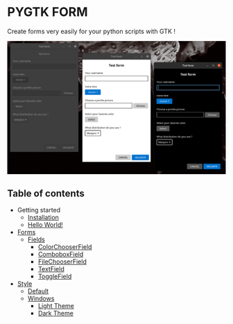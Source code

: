 # PYGTK FORM
Create forms very easily for your python scripts with GTK ! 

![pygtk_form demo](https://github.com/cestoliv/pygtk_form/blob/main/images/presentation.png)

## Table of contents
- Getting started
  * [Installation](installation.md)
  * [Hello World!](hello_world.md)
- [Forms](forms/index.md)
  * [Fields](forms/index.md#fields)
    + [ColorChooserField](forms/index.md#colorchooserfield)
    + [ComboboxField](forms/index.md#comboboxfield)
    + [FileChooserField](forms/index.md#filechooserfield)
    + [TextField](forms/index.md#textfield)
    + [ToggleField](forms/index.md#togglefield)
- [Style](style/index.md)
  * [Default](style/index.md#default)
  * [Windows](style/index.md#windows)
    + [Light Theme](style/index.md#windows_light)
    + [Dark Theme](style/index.md#windows_dark)
